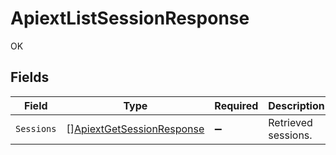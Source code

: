 # ApiextListSessionResponse

OK


## Fields

| Field                                                                         | Type                                                                          | Required                                                                      | Description                                                                   |
| ----------------------------------------------------------------------------- | ----------------------------------------------------------------------------- | ----------------------------------------------------------------------------- | ----------------------------------------------------------------------------- |
| `Sessions`                                                                    | [][ApiextGetSessionResponse](../../models/shared/apiextgetsessionresponse.md) | :heavy_minus_sign:                                                            | Retrieved sessions.                                                           |